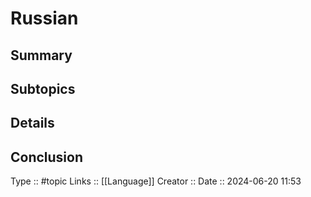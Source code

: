 # Russian

## Summary

## Subtopics

## Details

## Conclusion


Type :: #topic
Links :: [[Language]]
Creator ::
Date ::  2024-06-20 11:53